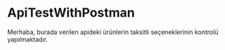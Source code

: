 # ApiTestWithPostman
Merhaba, burada verilen apideki ürünlerin taksitli seçeneklerinin kontrolü yapılmaktadır.
